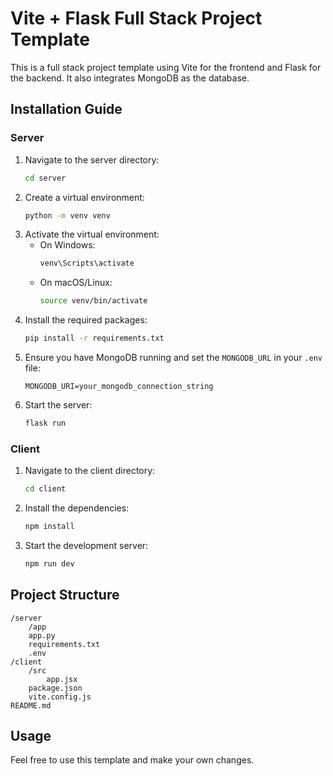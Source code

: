 # Vite + Flask Full Stack Project Template

This is a full stack project template using Vite for the frontend and Flask for the backend. It also integrates MongoDB as the database.

## Installation Guide

### Server

1. Navigate to the server directory:
    ```sh
    cd server
    ```
2. Create a virtual environment:
    ```sh
    python -m venv venv
    ```
3. Activate the virtual environment:
    - On Windows:
        ```sh
        venv\Scripts\activate
        ```
    - On macOS/Linux:
        ```sh
        source venv/bin/activate
        ```
4. Install the required packages:
    ```sh
    pip install -r requirements.txt
    ```
5. Ensure you have MongoDB running and set the `MONGODB_URL` in your `.env` file:
    ```env
    MONGODB_URI=your_mongodb_connection_string
    ```
6. Start the server:
    ```sh
    flask run
    ```

### Client

1. Navigate to the client directory:
    ```sh
    cd client
    ```
2. Install the dependencies:
    ```sh
    npm install
    ```
3. Start the development server:
    ```sh
    npm run dev
    ```

## Project Structure

```
/server
    /app
    app.py
    requirements.txt
    .env
/client
    /src
        app.jsx
    package.json
    vite.config.js
README.md
```

## Usage

Feel free to use this template and make your own changes.
